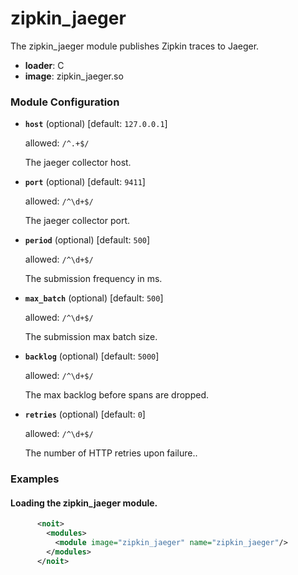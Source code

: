 

# zipkin_jaeger

The zipkin_jaeger module publishes Zipkin traces to Jaeger.


  * **loader**: C
  * **image**: zipkin_jaeger.so

### Module Configuration

    
 * **`host`** (optional)  [default: `127.0.0.1`]

   allowed: `/^.+$/`

   The jaeger collector host.
 * **`port`** (optional)  [default: `9411`]

   allowed: `/^\d+$/`

   The jaeger collector port.
 * **`period`** (optional)  [default: `500`]

   allowed: `/^\d+$/`

   The submission frequency in ms.
 * **`max_batch`** (optional)  [default: `500`]

   allowed: `/^\d+$/`

   The submission max batch size.
 * **`backlog`** (optional)  [default: `5000`]

   allowed: `/^\d+$/`

   The max backlog before spans are dropped.
 * **`retries`** (optional)  [default: `0`]

   allowed: `/^\d+$/`

   The number of HTTP retries upon failure..
### Examples

#### Loading the zipkin_jaeger module.

```xml
      <noit>
        <modules>
          <module image="zipkin_jaeger" name="zipkin_jaeger"/>
        </modules>
      </noit>
    
```

